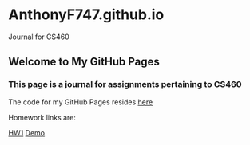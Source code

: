 # AnthonyF747.github.io
Journal for CS460 
## Welcome to My GitHub Pages

### This page is a journal for assignments pertaining to CS460

The code for my GitHub Pages resides [here](https://github.com/AnthonyF747/AnthonyF747.github.io)

Homework links are:


[HW1](https://github.com/AnthonyF747/anthonyfranco.github.io)
[Demo](https://github.com/AnthonyF747/anthonyfranco.github.io)
